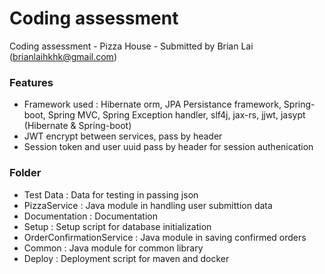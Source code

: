 # Coding assessment
Coding assessment - Pizza House - Submitted by Brian Lai (brianlaihkhk@gmail.com)

### Features

- Framework used : Hibernate orm, JPA Persistance framework, Spring-boot, Spring MVC, Spring Exception handler, slf4j, jax-rs, jjwt, jasypt (Hibernate & Spring-boot)
- JWT encrypt between services, pass by header
- Session token and user uuid pass by header for session authenication

### Folder

- Test Data : Data for testing in passing json
- PizzaService : Java module in handling user submittion data
- Documentation : Documentation
- Setup : Setup script for database initialization
- OrderConfirmationService : Java module in saving confirmed orders
- Common : Java module for common library
- Deploy : Deployment script for maven and docker